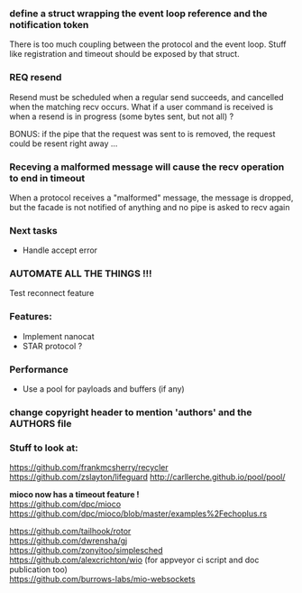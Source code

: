 ### define a struct wrapping the event loop reference and the notification token
There is too much coupling between the protocol and the event loop.
Stuff like registration and timeout should be exposed by that struct.

### REQ resend 
Resend must be scheduled when a regular send succeeds, and cancelled when the matching recv occurs.
What if a user command is received is when a resend is in progress (some bytes sent, but not all) ?

BONUS: if the pipe that the request was sent to is removed, the request could be resent right away ...

### Receving a malformed message will cause the recv operation to end in timeout
When a protocol receives a "malformed" message, the message is dropped, but the facade is not notified of anything and no pipe is asked to recv again

### Next tasks
- Handle accept error

### AUTOMATE ALL THE THINGS !!!

Test reconnect feature

### Features:
- Implement nanocat
- STAR protocol ?

### Performance
- Use a pool for payloads and buffers (if any)

### change copyright header to mention 'authors' and the AUTHORS file

### Stuff to look at:

https://github.com/frankmcsherry/recycler
https://github.com/zslayton/lifeguard
http://carllerche.github.io/pool/pool/

**mioco now has a timeout feature !**  
https://github.com/dpc/mioco  
https://github.com/dpc/mioco/blob/master/examples%2Fechoplus.rs  

https://github.com/tailhook/rotor  
https://github.com/dwrensha/gj  
https://github.com/zonyitoo/simplesched  
https://github.com/alexcrichton/wio (for appveyor ci script and doc publication too)  
https://github.com/burrows-labs/mio-websockets  
